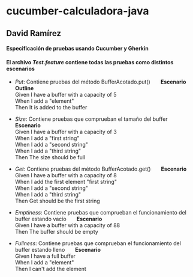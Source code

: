 # cucumber-calculadora-java
## David Ramírez
#### Especificación de pruebas usando Cucumber y Gherkin 

#### El archivo *Test.feature* contiene todas las pruebas como distintos escenarios

- *Put*: Contiene pruebas del método BufferAcotado.put()    &nbsp; &nbsp; &nbsp;    **Escenario Outline**\
    Given I have a <string>buffer with a capacity of 5\
    When I add a "element"\
    Then It is added to the buffer

- *Size*: Contiene pruebas que comprueban el tamaño del buffer    &nbsp; &nbsp; &nbsp;    **Escenario**\
    Given I have a <string>buffer with a capacity of 3\
    When I add a "first string"\
    When I add a "second string"\
    When I add a "third string"\
    Then The size should be full

- *Get*: Contiene pruebas del método BufferAcotado.get()    &nbsp; &nbsp; &nbsp;    **Escenario**\
    Given I have a <string>buffer with a capacity of 8\
    When I add the first element "first string"\
    When I add a "second string"\
    When I add a "third string"\
    Then Get should be the first string


- *Emptiness*: Contiene pruebas que comprueban el funcionamiento del buffer estando vacío    &nbsp; &nbsp; &nbsp;    **Escenario**\
    Given I have a <string>buffer with a capacity of 88\
    Then The buffer should be empty


- *Fullness*: Contiene pruebas que comprueban el funcionamiento del buffer estando lleno     &nbsp; &nbsp; &nbsp;    **Escenario**\
    Given I have a full buffer\
    When I add a "element"\
    Then I can't add the element



